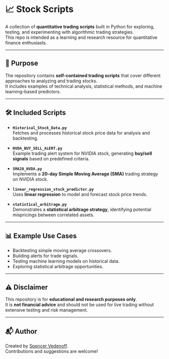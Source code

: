# 📈 Stock Scripts

A collection of **quantitative trading scripts** built in Python for exploring, testing, and experimenting with algorithmic trading strategies.  
This repo is intended as a learning and research resource for quantitative finance enthusiasts.

---

## 📌 Purpose

The repository contains **self-contained trading scripts** that cover different approaches to analyzing and trading stocks.  
It includes examples of technical analysis, statistical methods, and machine learning–based predictors.

---

## 🛠️ Included Scripts

- **`Historical_Stock_Data.py`**  
  Fetches and processes historical stock price data for analysis and backtesting.  

- **`NVDA_BUY_SELL_ALERT.py`**  
  Example trading alert system for NVIDIA stock, generating **buy/sell signals** based on predefined criteria.  

- **`SMA20_NVDA.py`**  
  Implements a **20-day Simple Moving Average (SMA)** trading strategy on NVIDIA stock.  

- **`linear_regression_stock_predictor.py`**  
  Uses **linear regression** to model and forecast stock price trends.  

- **`statistical_arbitrage.py`**  
  Demonstrates a **statistical arbitrage strategy**, identifying potential mispricings between correlated assets.  

---

## 📊 Example Use Cases

- Backtesting simple moving average crossovers.  
- Building alerts for trade signals.  
- Testing machine learning models on historical data.  
- Exploring statistical arbitrage opportunities.  

---

## ⚠️ Disclaimer

This repository is for **educational and research purposes only**.  
It is **not financial advice** and should not be used for live trading without extensive testing and risk management.

---

## 📬 Author

Created by [Spencer Vedenoff](https://github.com/SpencerVedenoff).  
Contributions and suggestions are welcome!
